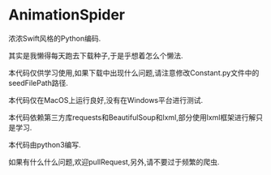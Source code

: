 # AnimationSpider

浓浓Swift风格的Python编码.

其实是我懒得每天跑去下载种子,于是乎想着怎么个懒法.

本代码仅供学习使用,如果下载中出现什么问题,请注意修改Constant.py文件中的seedFilePath路径.

本代码仅在MacOS上运行良好,没有在Windows平台进行测试.

本代码依赖第三方库requests和BeautifulSoup和lxml,部分使用lxml框架进行解只是学习.

本代码由python3编写.

如果有什么什么问题,欢迎pullRequest,另外,请不要过于频繁的爬虫.
